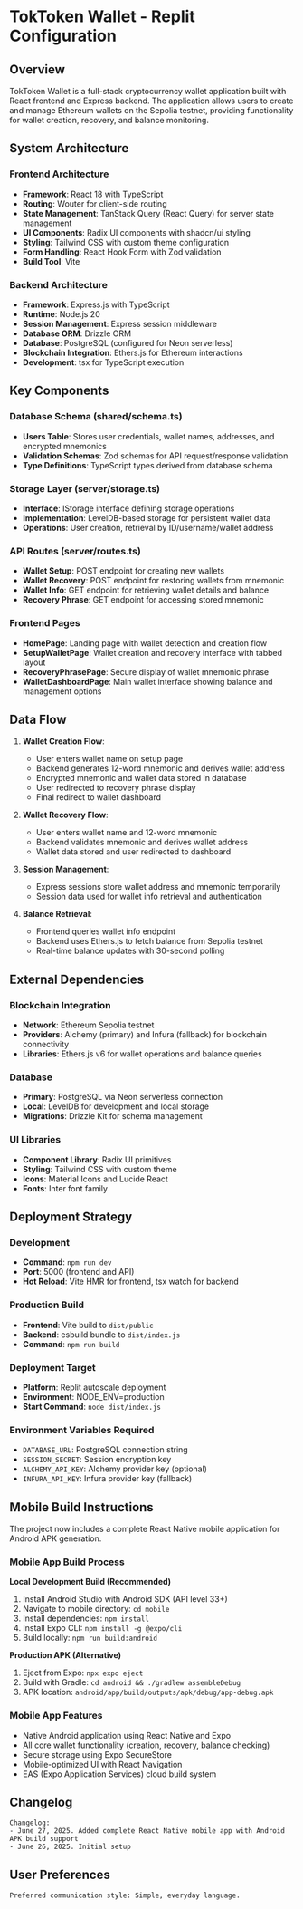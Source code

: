# TokToken Wallet - Replit Configuration

## Overview

TokToken Wallet is a full-stack cryptocurrency wallet application built with React frontend and Express backend. The application allows users to create and manage Ethereum wallets on the Sepolia testnet, providing functionality for wallet creation, recovery, and balance monitoring.

## System Architecture

### Frontend Architecture
- **Framework**: React 18 with TypeScript
- **Routing**: Wouter for client-side routing
- **State Management**: TanStack Query (React Query) for server state management
- **UI Components**: Radix UI components with shadcn/ui styling
- **Styling**: Tailwind CSS with custom theme configuration
- **Form Handling**: React Hook Form with Zod validation
- **Build Tool**: Vite

### Backend Architecture
- **Framework**: Express.js with TypeScript
- **Runtime**: Node.js 20
- **Session Management**: Express session middleware
- **Database ORM**: Drizzle ORM
- **Database**: PostgreSQL (configured for Neon serverless)
- **Blockchain Integration**: Ethers.js for Ethereum interactions
- **Development**: tsx for TypeScript execution

## Key Components

### Database Schema (shared/schema.ts)
- **Users Table**: Stores user credentials, wallet names, addresses, and encrypted mnemonics
- **Validation Schemas**: Zod schemas for API request/response validation
- **Type Definitions**: TypeScript types derived from database schema

### Storage Layer (server/storage.ts)
- **Interface**: IStorage interface defining storage operations
- **Implementation**: LevelDB-based storage for persistent wallet data
- **Operations**: User creation, retrieval by ID/username/wallet address

### API Routes (server/routes.ts)
- **Wallet Setup**: POST endpoint for creating new wallets
- **Wallet Recovery**: POST endpoint for restoring wallets from mnemonic
- **Wallet Info**: GET endpoint for retrieving wallet details and balance
- **Recovery Phrase**: GET endpoint for accessing stored mnemonic

### Frontend Pages
- **HomePage**: Landing page with wallet detection and creation flow
- **SetupWalletPage**: Wallet creation and recovery interface with tabbed layout
- **RecoveryPhrasePage**: Secure display of wallet mnemonic phrase
- **WalletDashboardPage**: Main wallet interface showing balance and management options

## Data Flow

1. **Wallet Creation Flow**:
   - User enters wallet name on setup page
   - Backend generates 12-word mnemonic and derives wallet address
   - Encrypted mnemonic and wallet data stored in database
   - User redirected to recovery phrase display
   - Final redirect to wallet dashboard

2. **Wallet Recovery Flow**:
   - User enters wallet name and 12-word mnemonic
   - Backend validates mnemonic and derives wallet address
   - Wallet data stored and user redirected to dashboard

3. **Session Management**:
   - Express sessions store wallet address and mnemonic temporarily
   - Session data used for wallet info retrieval and authentication

4. **Balance Retrieval**:
   - Frontend queries wallet info endpoint
   - Backend uses Ethers.js to fetch balance from Sepolia testnet
   - Real-time balance updates with 30-second polling

## External Dependencies

### Blockchain Integration
- **Network**: Ethereum Sepolia testnet
- **Providers**: Alchemy (primary) and Infura (fallback) for blockchain connectivity
- **Libraries**: Ethers.js v6 for wallet operations and balance queries

### Database
- **Primary**: PostgreSQL via Neon serverless connection
- **Local**: LevelDB for development and local storage
- **Migrations**: Drizzle Kit for schema management

### UI Libraries
- **Component Library**: Radix UI primitives
- **Styling**: Tailwind CSS with custom theme
- **Icons**: Material Icons and Lucide React
- **Fonts**: Inter font family

## Deployment Strategy

### Development
- **Command**: `npm run dev`
- **Port**: 5000 (frontend and API)
- **Hot Reload**: Vite HMR for frontend, tsx watch for backend

### Production Build
- **Frontend**: Vite build to `dist/public`
- **Backend**: esbuild bundle to `dist/index.js`
- **Command**: `npm run build`

### Deployment Target
- **Platform**: Replit autoscale deployment
- **Environment**: NODE_ENV=production
- **Start Command**: `node dist/index.js`

### Environment Variables Required
- `DATABASE_URL`: PostgreSQL connection string
- `SESSION_SECRET`: Session encryption key
- `ALCHEMY_API_KEY`: Alchemy provider key (optional)
- `INFURA_API_KEY`: Infura provider key (fallback)

## Mobile Build Instructions

The project now includes a complete React Native mobile application for Android APK generation.

### Mobile App Build Process
**Local Development Build (Recommended)**
1. Install Android Studio with Android SDK (API level 33+)
2. Navigate to mobile directory: `cd mobile`
3. Install dependencies: `npm install`
4. Install Expo CLI: `npm install -g @expo/cli`
5. Build locally: `npm run build:android`

**Production APK (Alternative)**
1. Eject from Expo: `npx expo eject`
2. Build with Gradle: `cd android && ./gradlew assembleDebug`
3. APK location: `android/app/build/outputs/apk/debug/app-debug.apk`

### Mobile App Features
- Native Android application using React Native and Expo
- All core wallet functionality (creation, recovery, balance checking)
- Secure storage using Expo SecureStore
- Mobile-optimized UI with React Navigation
- EAS (Expo Application Services) cloud build system

## Changelog

```
Changelog:
- June 27, 2025. Added complete React Native mobile app with Android APK build support
- June 26, 2025. Initial setup
```

## User Preferences

```
Preferred communication style: Simple, everyday language.
```
